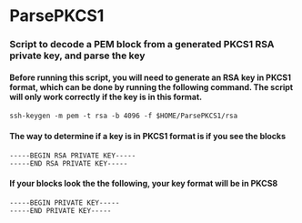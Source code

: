 # ParsePKCS1
### Script to decode a PEM block from a generated PKCS1 RSA private key, and parse the key

#### Before running this script, you will need to generate an RSA key in PKCS1 format, which can be done by running the following command. The script will only work correctly if the key is in this format.
    ssh-keygen -m pem -t rsa -b 4096 -f $HOME/ParsePKCS1/rsa
  
#### The way to determine if a key is in PKCS1 format is if you see the blocks 
    -----BEGIN RSA PRIVATE KEY-----
    -----END RSA PRIVATE KEY-----
  
#### If your blocks look the the following, your key format will be in PKCS8
    -----BEGIN PRIVATE KEY-----
    -----END PRIVATE KEY-----

